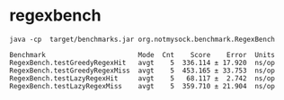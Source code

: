 # regexbench

    java -cp  target/benchmarks.jar org.notmysock.benchmark.RegexBench
    
    Benchmark                       Mode  Cnt    Score    Error  Units
    RegexBench.testGreedyRegexHit   avgt    5  336.114 ± 17.920  ns/op
    RegexBench.testGreedyRegexMiss  avgt    5  453.165 ± 33.753  ns/op
    RegexBench.testLazyRegexHit     avgt    5   68.117 ±  2.742  ns/op
    RegexBench.testLazyRegexMiss    avgt    5  359.710 ± 21.904  ns/op
